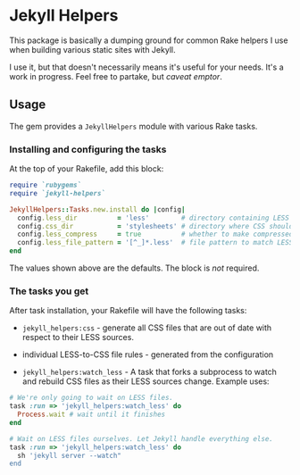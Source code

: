 # Jekyll Helpers

This package is basically a dumping ground for common Rake helpers I use when
building various static sites with Jekyll.

I use it, but that doesn't necessarily means it's useful for your needs.
It's a work in progress. Feel free to partake, but _caveat emptor_.

## Usage

The gem provides a `JekyllHelpers` module with various Rake tasks.

### Installing and configuring the tasks

At the top of your Rakefile, add this block:

```ruby
require `rubygems`
require `jekyll-helpers`

JekyllHelpers::Tasks.new.install do |config|
  config.less_dir          = 'less'        # directory containing LESS files
  config.css_dir           = 'stylesheets' # directory where CSS should go
  config.less_compress     = true          # whether to make compressed CSS, too
  config.less_file_pattern = '[^_]*.less'  # file pattern to match LESS files
end
```

The values shown above are the defaults. The block is _not_ required.

### The tasks you get

After task installation, your Rakefile will have the following tasks:

* `jekyll_helpers:css` - generate all CSS files that are out of date
  with respect to their LESS sources.

* individual LESS-to-CSS file rules - generated from the configuration

* `jekyll_helpers:watch_less` - A task that forks a subprocess to watch
  and rebuild CSS files as their LESS sources change. Example uses:
  
```ruby
# We're only going to wait on LESS files.
task :run => 'jekyll_helpers:watch_less' do
  Process.wait # wait until it finishes
end
```

```ruby
# Wait on LESS files ourselves. Let Jekyll handle everything else.
task :run => 'jekyll_helpers:watch_less' do
  sh 'jekyll server --watch"
end
```
